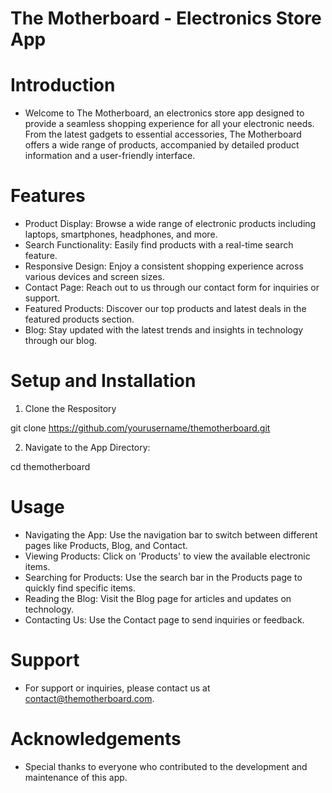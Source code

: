 # The Motherboard - Electronics Store App


# Introduction

- Welcome to The Motherboard, an electronics store app designed to provide a seamless shopping experience for all your electronic needs. From the latest gadgets to essential accessories, The Motherboard offers a wide range of products, accompanied by detailed product information and a user-friendly interface.

# Features

- Product Display: Browse a wide range of electronic products including laptops, smartphones, headphones, and more.
- Search Functionality: Easily find products with a real-time search feature.
- Responsive Design: Enjoy a consistent shopping experience across various devices and screen sizes.
- Contact Page: Reach out to us through our contact form for inquiries or support.
- Featured Products: Discover our top products and latest deals in the featured products section.
- Blog: Stay updated with the latest trends and insights in technology through our blog.

# Setup and Installation

1. Clone  the Respository

git clone https://github.com/yourusername/themotherboard.git

2. Navigate to the App Directory:

cd themotherboard


# Usage 

- Navigating the App: Use the navigation bar to switch between different pages like Products, Blog, and Contact.
- Viewing Products: Click on 'Products' to view the available electronic items.
- Searching for Products: Use the search bar in the Products page to quickly find specific items.
- Reading the Blog: Visit the Blog page for articles and updates on technology.
- Contacting Us: Use the Contact page to send inquiries or feedback.

# Support

- For support or inquiries, please contact us at contact@themotherboard.com.

# Acknowledgements

- Special thanks to everyone who contributed to the development and maintenance of this app.